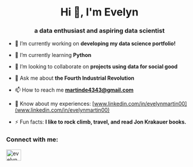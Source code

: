 <h1 align="center">Hi 👋, I'm Evelyn</h1>
<h3 align="center">a data enthusiast and aspiring data scientist</h3>

- 🔭 I’m currently working on **developing my data science portfolio!**

- 🌱 I’m currently learning **Python**

- 👯 I’m looking to collaborate on **projects using data for social good**

- 💬 Ask me about **the Fourth Industrial Revolution**

- 📫 How to reach me **martinde4343@gmail.com**

- 📄 Know about my experiences: [www.linkedin.com/in/evelynmartin00](www.linkedin.com/in/evelynmartin00)

- ⚡ Fun facts: **I like to rock climb, travel, and read Jon Krakauer books.**



<h3 align="left">Connect with me:</h3>
<p align="left">
<a href="https://linkedin.com/in/evelynmartin00" target="blank"><img align="center" src="https://raw.githubusercontent.com/rahuldkjain/github-profile-readme-generator/master/src/images/icons/Social/linked-in-alt.svg" alt="evelynmartin00" height="30" width="40" /></a>
</p>
